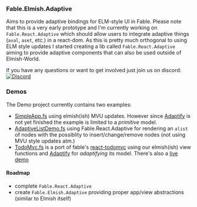 ### Fable.Elmish.Adaptive


Aims to provide adaptive bindings for ELM-style UI in Fable.
Please note that this is a very early prototype and I'm currently working on `Fable.React.Adaptive` which should allow users to
integrate adaptive things (`aval`, `aset`, etc.) in a react-dom. 
As this is pretty much orthogonal to using ELM style updates I started creating a lib called `Fable.React.Adaptive` aiming to provide adaptive components that can also be used outside of Elmish-World.

If you have any questions or want to get involved just join us on discord: [![Discord](https://discordapp.com/api/guilds/611129394764840960/widget.png)](https://discord.gg/UyecnhM)

### Demos

The Demo project currently contains two examples:
* [SimpleApp.fs](https://github.com/krauthaufen/Fable.Elmish.Adaptive/blob/master/src/Demo/SimpleApp.fs) using elmish(ish) MVU updates.
  However since [Adaptify](https://github.com/krauthaufen/Adaptify) is not yet finished the example is limited to a *primitive* model.
* [AdaptiveListDemo.fs](https://github.com/krauthaufen/Fable.Elmish.Adaptive/blob/master/src/Demo/AdaptiveListDemo.fs) using Fable.React.Adaptive for rendering an `alist` of nodes with the possiblity to insert/change/remove nodes (not using MVU style updates atm.)
* [TodoMvc.fs](https://github.com/krauthaufen/Fable.Elmish.Adaptive/blob/master/src/Demo/TodoMvc.fs) is a port of fable's [react-todomvc](https://github.com/elmish/sample-react-todomvc) using our elmish(ish) view functions and [Adaptify](https://github.com/krauthaufen/Adaptify) for *adaptifying* its model. There's also a [live demo](https://aardvarkians.com/demo/TodoMVC/)

#### Roadmap
* complete `Fable.React.Adaptive`
* create `Fable.Elmish.Adaptive` providing proper app/view abstractions (similar to Elmish itself)
